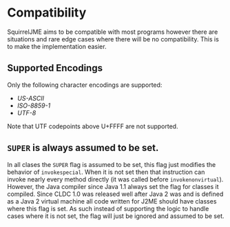 # Compatibility

SquirrelJME aims to be compatible with most programs however there are
situations and rare edge cases where there will be no compatibility. This is
to make the implementation easier.

## Supported Encodings

Only the following character encodings are supported:

 * _US-ASCII_
 * _ISO-8859-1_
 * _UTF-8_

Note that UTF codepoints above U+FFFF are not supported.

## `SUPER` is always assumed to be set.

In all clases the `SUPER` flag is assumed to be set, this flag just modifies
the behavior of `invokespecial`. When it is not set then that instruction
can invoke nearly every method directly (it was called before
`invokenonvirtual`). However, the Java compiler since Java 1.1 always set
the flag for classes it compiled. Since CLDC 1.0 was released well after
Java 2 was and is defined as a Java 2 virtual machine all code written for
J2ME should have classes where this flag is set. As such instead of
supporting the logic to handle cases where it is not set, the flag will just
be ignored and assumed to be set.

